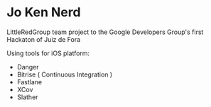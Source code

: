 Jo Ken Nerd
========

LittleRedGroup team project to the Google Developers Group's first Hackaton of Juiz de Fora

Using tools for iOS platform:

- Danger
- Bitrise ( Continuous Integration )
- Fastlane
- XCov
- Slather
